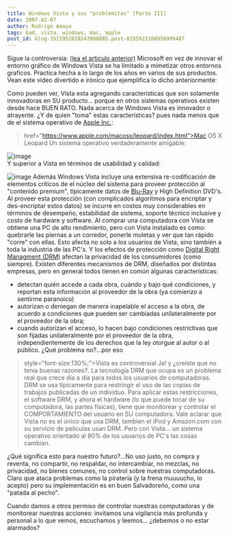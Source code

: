 ```yaml
---
title: Windows Vista y sus "problemitas" [Parte III]
date: 2007-02-07
author: Rodrigo Amaya
tags: bad, vista, windows, mac, apple
post_id: blog-3515952828243908885.post-8195922108950999487
---
```


Sigue la controversia:
[(lea el articulo anterior)](https://rodrigoamaya.blogspot.com/2007/03/windows-vista-y-sus-problemitas-parte.html)
Microsoft en vez de innovar el entorno gráfico de Windows Vista se ha limitado a mimetizar otros entornos graficos. Practica hecha a lo largo de los años en varios de sus productos. Vean este vídeo divertido e irónico que ejemplifica lo dicho anteriormente:

Como pueden ver, Vista esta agregando características que son solamente innovadoras en SU producto... porque en otros sistemas operativos existen desde hace BUEN RATO. Nada acerca de Windows Vista es innovador o atrayente. ¿Y de quien "toma" estas características? pues nada menos que de el sistema operativo de [Apple Inc.](https://www.apple.com/):

> href="https://www.apple.com/macosx/leopard/index.html">Mac OS X Leopard
Un sistema operativo verdaderamente amigable:

![image](https://images.apple.com/macosx/leopard/images/indexdesktop20060807.jpg)    
Y superior a Vista en términos de usabilidad y calidad:

![image](https://bp0.blogger.com/_ayvorITawE4/RcqJODfQLfI/AAAAAAAAAEE/6uOE7Men7BI/s400/OSchart.jpg)    Además Windows
Vista incluye una extensiva re-codificación de elementos críticos de el núcleo del sistema para proveer protección al "contenido premium", típicamente datos de [Blu-Ray](https://es.wikipedia.org/wiki/Blu-ray) y High Definition DVD's. Al proveer esta protección (con complicados algoritmos para encriptar y des-encriptar estos datos) se incurre en costos muy considerables en términos de desempeño, estabilidad de sistema, soporte técnico inclusive y costo de hardware y software. Al comprar una computadora con Vista se obtiene una PC de alto rendimiento, pero con Vista instalado es como: quebrarle las piernas a un corredor, ponerle muletas y ver que tan rápido "corre" con ellas. Esto afecta no solo a los usuarios de Vista, sino también a toda la industria de las PC's. Y los efectos de protección como [Digital Right Managment (DRM)](https://es.wikipedia.org/wiki/Gesti%C3%B3n_de_derechos_digitales) afectan la privacidad de los consumidores (como siempre). Existen diferentes mecanismos de DRM, diseñados por distintas empresas, pero en general todos tienen en común algunas características:
- detectan quién accede a cada obra, cuándo y bajo qué condiciones, y reportan esta información al proveedor de la obra (ya comienzo a sentirme paranoico)
- autorizan o deniegan de manera inapelable el acceso a la obra, de acuerdo a condiciones que pueden ser cambiadas unilateralmente por el proveedor de la obra;
- cuando autorizan el acceso, lo hacen bajo condiciones restrictivas que son fijadas unilateralmente por el proveedor de la obra, independientemente de los derechos que la ley otorgue al autor o al público.
¿Qué problema no?...por eso

> style="font-size:130%;">Vista es controversial
Ja! y ¿creíste que no tenia buenas razones?. La tecnología DRM que ocupa es un problema real que crece día a día para todos los usuarios de computadoras. DRM se usa típicamente para restringir el uso de las copias de trabajos publicadas de un individuo. Para aplicar estas restricciones, el software DRM, y ahora el hardware (lo que puede tocar de su computadora, las partes físicas), tiene que monitorear y controlar el COMPORTAMIENTO del usuario en SU computadora. Vale aclarar que Vista no es el único que usa DRM, tambien el iPod y Amazon.com con su servicio de peliculas usan DRM. Pero con Vista... un sistema operativo orientado al 80% de los usuarios de PC's las cosas cambian.

¿Qué significa esto para nuestro futuro?...No uso justo, no compra y reventa, no compartir, no respaldar, no intercambiar, no mezclas, no privacidad, no bienes comunes, no control sobre nuestras computadoras. Claro que ataca problemas como la piratería (y la frena muuuucho, lo acepto) pero su implementación es en buen Salvadoreño, como una "patada al pecho".

Cuando damos a otros permiso de controlar nuestras computadoras y de monitorear nuestras acciones: invitamos una vigilancia más profunda y personal a lo que vemos, escuchamos y leemos... ¿debemos o no estar alarmados?